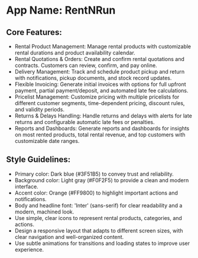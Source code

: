 # **App Name**: RentNRun

## Core Features:

- Rental Product Management: Manage rental products with customizable rental durations and product availability calendar.
- Rental Quotations & Orders: Create and confirm rental quotations and contracts. Customers can review, confirm, and pay online.
- Delivery Management: Track and schedule product pickup and return with notifications, pickup documents, and stock record updates.
- Flexible Invoicing: Generate initial invoices with options for full upfront payment, partial payment/deposit, and automated late fee calculations.
- Pricelist Management: Customize pricing with multiple pricelists for different customer segments, time-dependent pricing, discount rules, and validity periods.
- Returns & Delays Handling: Handle returns and delays with alerts for late returns and configurable automatic late fees or penalties.
- Reports and Dashboards: Generate reports and dashboards for insights on most rented products, total rental revenue, and top customers with customizable date ranges.

## Style Guidelines:

- Primary color: Dark blue (#3F51B5) to convey trust and reliability.
- Background color: Light gray (#F0F2F5) to provide a clean and modern interface.
- Accent color: Orange (#FF9800) to highlight important actions and notifications.
- Body and headline font: 'Inter' (sans-serif) for clear readability and a modern, machined look.
- Use simple, clear icons to represent rental products, categories, and actions.
- Design a responsive layout that adapts to different screen sizes, with clear navigation and well-organized content.
- Use subtle animations for transitions and loading states to improve user experience.